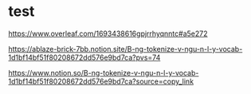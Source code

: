 # test

https://www.overleaf.com/1693438616gpjrrhyqnntc#a5e272


https://ablaze-brick-7bb.notion.site/B-ng-tokenize-v-ngu-n-l-y-vocab-1d1bf14bf51f80208672dd576e9bd7ca?pvs=74

https://www.notion.so/B-ng-tokenize-v-ngu-n-l-y-vocab-1d1bf14bf51f80208672dd576e9bd7ca?source=copy_link
